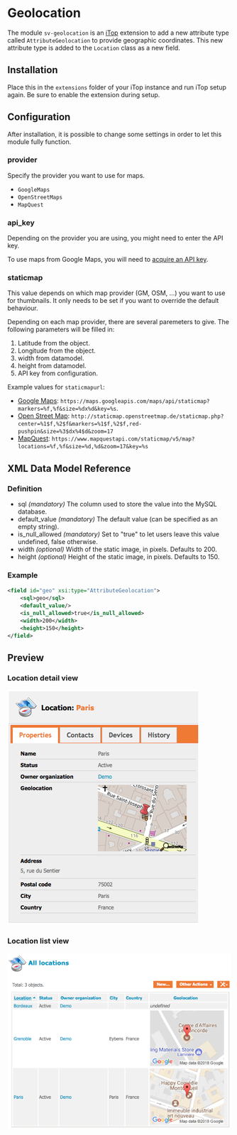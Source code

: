 Geolocation
===========

The module `sv-geolocation` is an [iTop](https://www.combodo.com/itop-193) extension to add a new attribute type called `AttributeGeolocation` to provide geographic coordinates.
This new attribute type is added to the `Location` class as a new field.

Installation
------------

Place this in the `extensions` folder of your iTop instance and run iTop setup again.
Be sure to enable the extension during setup.

Configuration
-------------

After installation, it is possible to change some settings in order to let this module fully function.

### provider

Specify the provider you want to use for maps.

* `GoogleMaps`
* `OpenStreetMaps`
* `MapQuest`

### api_key

Depending on the provider you are using, you might need to enter the API key.

To use maps from Google Maps, you will need to [acquire an API key](https://developers.google.com/maps/documentation/javascript/get-api-key).

### staticmap

This value depends on which map provider (GM, OSM, ...) you want to use for thumbnails.
It only needs to be set if you want to override the default behaviour.

Depending on each map provider, there are several paremeters to give.
The following parameters will be filled in:

1. Latitude from the object.
2. Longitude from the object.
3. width from datamodel.
4. height from datamodel.
5. API key from configuration.

Example values for `staticmapurl`:
* [Google Maps](https://developers.google.com/maps/documentation/static-maps/intro):
`https://maps.googleapis.com/maps/api/staticmap?markers=%f,%f&size=%dx%d&key=%s`.
* [Open Street Map](https://wiki.openstreetmap.org/wiki/StaticMapLite):
`http://staticmap.openstreetmap.de/staticmap.php?center=%1$f,%2$f&markers=%1$f,%2$f,red-pushpin&size=%3$dx%4$d&zoom=17`
* [MapQuest](https://developer.mapquest.com/documentation/static-map-api/v5/):
`https://www.mapquestapi.com/staticmap/v5/map?locations=%f,%f&size=%d,%d&zoom=17&key=%s`

XML Data Model Reference
------------------------

### Definition

* sql _(mandatory)_
The column used to store the value into the MySQL database.
* default_value _(mandatory)_
The default value (can be specified as an empty string).
* is_null_allowed _(mandatory)_
Set to "true" to let users leave this value undefined, false otherwise.
* width _(optional)_
Width of the static image, in pixels.
Defaults to 200.
* height _(optional)_
Height of the static image, in pixels.
Defaults to 150.

### Example

```xml
<field id="geo" xsi:type="AttributeGeolocation">
    <sql>geo</sql>
    <default_value/>
    <is_null_allowed>true</is_null_allowed>
    <width>200</width>
    <height>150</height>
</field>
```

Preview
-------

### Location detail view
![Location detail](images/preview-location-detail.png "Properties tab of location Paris from example data")

### Location list view
![Location list](images/preview-location-list.png "List view of locations from example data")
